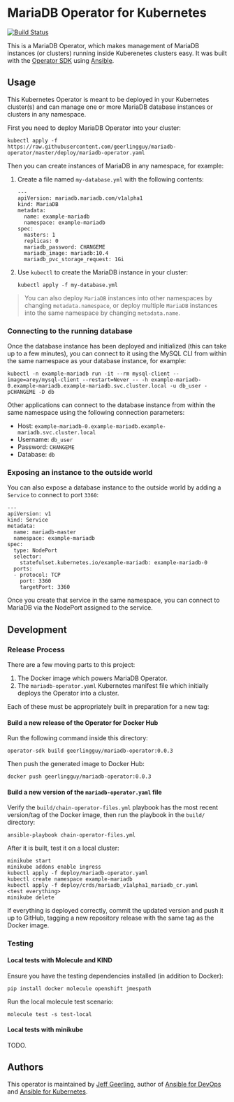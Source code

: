 # MariaDB Operator for Kubernetes

[![Build Status](https://travis-ci.com/geerlingguy/mariadb-operator.svg?branch=master)](https://travis-ci.com/geerlingguy/mariadb-operator)

This is a MariaDB Operator, which makes management of MariaDB instances (or clusters) running inside Kuberenetes clusters easy. It was built with the [Operator SDK](https://github.com/operator-framework/operator-sdk) using [Ansible](https://www.ansible.com/blog/ansible-operator).

## Usage

This Kubernetes Operator is meant to be deployed in your Kubernetes cluster(s) and can manage one or more MariaDB database instances or clusters in any namespace.

First you need to deploy MariaDB Operator into your cluster:

    kubectl apply -f https://raw.githubusercontent.com/geerlingguy/mariadb-operator/master/deploy/mariadb-operator.yaml

Then you can create instances of MariaDB in any namespace, for example:

  1. Create a file named `my-database.yml` with the following contents:

     ```
     ---
     apiVersion: mariadb.mariadb.com/v1alpha1
     kind: MariaDB
     metadata:
       name: example-mariadb
       namespace: example-mariadb
     spec:
       masters: 1
       replicas: 0
       mariadb_password: CHANGEME
       mariadb_image: mariadb:10.4
       mariadb_pvc_storage_request: 1Gi
     ```

  2. Use `kubectl` to create the MariaDB instance in your cluster:

     ```
     kubectl apply -f my-database.yml
     ```

> You can also deploy `MariaDB` instances into other namespaces by changing `metadata.namespace`, or deploy multiple `MariaDB` instances into the same namespace by changing `metadata.name`.

### Connecting to the running database

Once the database instance has been deployed and initialized (this can take up to a few minutes), you can connect to it using the MySQL CLI from within the same namespace as your database instance, for example:

    kubectl -n example-mariadb run -it --rm mysql-client --image=arey/mysql-client --restart=Never -- -h example-mariadb-0.example-mariadb.example-mariadb.svc.cluster.local -u db_user -pCHANGEME -D db

Other applications can connect to the database instance from within the same namespace using the following connection parameters:

  - Host: `example-mariadb-0.example-mariadb.example-mariadb.svc.cluster.local`
  - Username: `db_user`
  - Password: `CHANGEME`
  - Database: `db`

### Exposing an instance to the outside world

You can also expose a database instance to the outside world by adding a `Service` to connect to port `3360`:

    ---
    apiVersion: v1
    kind: Service
    metadata:
      name: mariadb-master
      namespace: example-mariadb
    spec:
      type: NodePort
      selector:
        statefulset.kubernetes.io/example-mariadb: example-mariadb-0
      ports:
      - protocol: TCP
        port: 3360
        targetPort: 3360

Once you create that service in the same namespace, you can connect to MariaDB via the NodePort assigned to the service.

## Development

### Release Process

There are a few moving parts to this project:

  1. The Docker image which powers MariaDB Operator.
  2. The `mariadb-operator.yaml` Kubernetes manifest file which initially deploys the Operator into a cluster.

Each of these must be appropriately built in preparation for a new tag:

#### Build a new release of the Operator for Docker Hub

Run the following command inside this directory:

    operator-sdk build geerlingguy/mariadb-operator:0.0.3

Then push the generated image to Docker Hub:

    docker push geerlingguy/mariadb-operator:0.0.3

#### Build a new version of the `mariadb-operator.yaml` file

Verify the `build/chain-operator-files.yml` playbook has the most recent version/tag of the Docker image, then run the playbook in the `build/` directory:

    ansible-playbook chain-operator-files.yml

After it is built, test it on a local cluster:

    minikube start
    minikube addons enable ingress
    kubectl apply -f deploy/mariadb-operator.yaml
    kubectl create namespace example-mariadb
    kubectl apply -f deploy/crds/mariadb_v1alpha1_mariadb_cr.yaml
    <test everything>
    minikube delete

If everything is deployed correctly, commit the updated version and push it up to GitHub, tagging a new repository release with the same tag as the Docker image.

### Testing

#### Local tests with Molecule and KIND

Ensure you have the testing dependencies installed (in addition to Docker):

    pip install docker molecule openshift jmespath

Run the local molecule test scenario:

    molecule test -s test-local

#### Local tests with minikube

TODO.

## Authors

This operator is maintained by [Jeff Geerling](https://www.jeffgeerling.com), author of [Ansible for DevOps](https://www.ansiblefordevops.com) and [Ansible for Kubernetes](https://www.ansibleforkubernetes.com).
